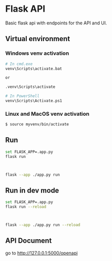 # Flask API

Basic flask api with endpoints for the API and UI. 



## Virtual environment

### Windows venv activation


```bash
# In cmd.exe
venv\Scripts\activate.bat

or 

.venv\Scripts\activate

# In PowerShell
venv\Scripts\Activate.ps1

```

### Linux and MacOS venv activation

```bash
$ source myvenv/bin/activate
```



## Run 

```bash
set FLASK_APP=.app.py
flask run



flask --app ./app.py run
```

## Run in dev mode 

```bash
set FLASK_APP=.app.py
flask run --reload



flask --app ./app.py run --reload
```



## API Document

go to http://127.0.0.1:5000/openapi